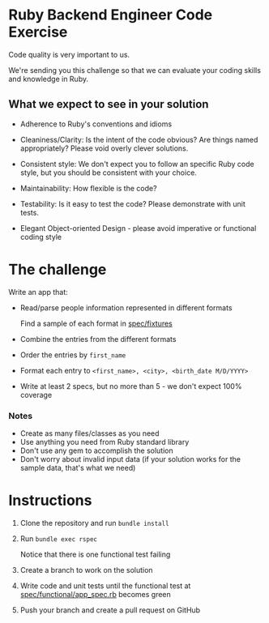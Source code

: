 # Ruby Backend Engineer Code Exercise

Code quality is very important to us.

We're sending you this challenge so that we can evaluate your coding skills and knowledge in Ruby.

## What we expect to see in your solution

- Adherence to Ruby's conventions and idioms
- Cleaniness/Clarity: Is the intent of the code obvious? Are things named appropriately? Please void overly clever solutions.
- Consistent style: We don't expect you to follow an specific Ruby code style, but you should be consistent with your choice.
- Maintainability: How flexible is the code?
- Testability: Is it easy to test the code? Please demonstrate with unit tests.

- Elegant Object-oriented Design - please avoid imperative or functional coding style

# The challenge

Write an app that:

- Read/parse people information represented in different formats

  Find a sample of each format in [spec/fixtures](spec/fixtures)

- Combine the entries from the different formats

- Order the entries by `first_name`

- Format each entry to `<first_name>, <city>, <birth_date M/D/YYYY>`

- Write at least 2 specs, but no more than 5 - we don't expect 100% coverage

### Notes

- Create as many files/classes as you need
- Use anything you need from Ruby standard library
- Don't use any gem to accomplish the solution
- Don't worry about invalid input data (if your solution works for the sample data, that's what we need)

# Instructions

1. Clone the repository and run `bundle install`

2. Run `bundle exec rspec`

   Notice that there is one functional test failing

3. Create a branch to work on the solution

4. Write code and unit tests until the functional test at [spec/functional/app_spec.rb](spec/functional/app_spec.rb) becomes green

5. Push your branch and create a pull request on GitHub

